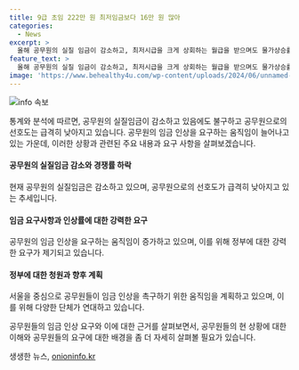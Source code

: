 ```yaml
---
title: 9급 초임 222만 원 최저임금보다 16만 원 많아
categories:
  - News
excerpt: >
  올해 공무원의 실질 임금이 감소하고, 최저시급을 크게 상회하는 월급을 받으며도 물가상승률에 맞춰주지 못하는 상황이 지적되고 있습니다. 9급 공무원의 급여는 하위직이라는 점을 감안할 때 부족한 수준으로 지적되며, 이에 공무원노조는 정부에 임금 31만 3,000원 인상과 다양한 수당 및 급여 인상을 요구하고 있습니다. 이에 대해 공무원들은 서울에서 정부에 촉구하는 총궐기대회를 개최할 예정이며, 청년 공무원들의 이직 의향과 노후 불안 등에 대한 우려도 높아지고 있는 상황입니다.
feature_text: >
  올해 공무원의 실질 임금이 감소하고, 최저시급을 크게 상회하는 월급을 받으며도 물가상승률에 맞춰주지 못하는 상황이 지적되고 있습니다. 9급 공무원의 급여는 하위직이라는 점을 감안할 때 부족한 수준으로 지적되며, 이에 공무원노조는 정부에 임금 31만 3,000원 인상과 다양한 수당 및 급여 인상을 요구하고 있습니다. 이에 대해 공무원들은 서울에서 정부에 촉구하는 총궐기대회를 개최할 예정이며, 청년 공무원들의 이직 의향과 노후 불안 등에 대한 우려도 높아지고 있는 상황입니다.
image: 'https://www.behealthy4u.com/wp-content/uploads/2024/06/unnamed-file.png'
---
```


<p><img src="https://www.behealthy4u.com/wp-content/uploads/2024/06/unnamed-file.png" alt="info 속보" /></p>

<p>통계와 분석에 따르면, 공무원의 실질임금이 감소하고 있음에도 불구하고 공무원으로의 선호도는 급격히 낮아지고 있습니다. 공무원의 임금 인상을 요구하는 움직임이 늘어나고 있는 가운데, 이러한 상황과 관련된 주요 내용과 요구 사항을 살펴보겠습니다.</p>

<h4>공무원의 실질임금 감소와 경쟁률 하락</h4>

<p>현재 공무원의 실질임금은 감소하고 있으며, 공무원으로의 선호도가 급격히 낮아지고 있는 추세입니다.</p>

<h4>임금 요구사항과 인상률에 대한 강력한 요구</h4>

<p>공무원의 임금 인상을 요구하는 움직임이 증가하고 있으며, 이를 위해 정부에 대한 강력한 요구가 제기되고 있습니다.</p>

<h4>정부에 대한 청원과 향후 계획</h4>

<p>서울을 중심으로 공무원들이 임금 인상을 촉구하기 위한 움직임을 계획하고 있으며, 이를 위해 다양한 단체가 연대하고 있습니다.</p>

<p>공무원들의 임금 인상 요구와 이에 대한 근거를 살펴보면서, 공무원들의 현 상황에 대한 이해와 공무원들의 요구에 대한 배경을 좀 더 자세히 살펴볼 필요가 있습니다.</p>
생생한 뉴스, <a href="https://onioninfo.kr" rel="dofollow">onioninfo.kr</a>


